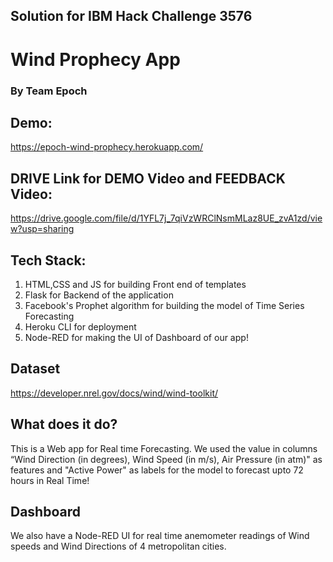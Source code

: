 ## Solution for IBM Hack Challenge 3576

# Wind Prophecy App
### **By Team Epoch**

## Demo:
https://epoch-wind-prophecy.herokuapp.com/

## DRIVE Link for DEMO Video and FEEDBACK Video:
https://drive.google.com/file/d/1YFL7j_7qiVzWRClNsmMLaz8UE_zvA1zd/view?usp=sharing

## Tech Stack:
1. HTML,CSS and JS for building Front end of templates
2. Flask for Backend of the application
3. Facebook's Prophet algorithm for building the model of Time Series Forecasting
4. Heroku CLI for deployment  
5. Node-RED for making the UI of Dashboard of our app!

## Dataset
https://developer.nrel.gov/docs/wind/wind-toolkit/

## What does it do?
This is a Web app for Real time Forecasting. We used the value in columns  “Wind Direction (in degrees), Wind Speed (in m/s), Air Pressure (in atm)" as features and "Active Power" as labels for the model to forecast upto 72 hours in Real Time!

## Dashboard
We also have a Node-RED UI for real time anemometer readings of Wind speeds and Wind Directions of 4 metropolitan cities.
